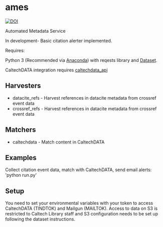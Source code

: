 # ames

[![DOI](https://data.caltech.edu/badge/110025475.svg)](https://data.caltech.edu/badge/latestdoi/110025475)

Automated Metadata Service

In development- Basic citation alerter implemented. 

Requires: 

Python 3 (Recommended via [Anaconda](https://www.anaconda.com/download)) with reqests library and [Dataset](https://github.com/caltechlibrary/dataset).

CaltechDATA integration requires [caltechdata_api](https://github.com/caltechlibrary/caltechdata_api)

## Harvesters

- datacite_refs - Harvest references in datacite metadata from crossref event data
- crossref_refs - Harvest references in datacite metadata from crossref event data

## Matchers

- caltechdata - Match content in CaltechDATA

## Examples

Collect citation event data, match with CaltechDATA, send email alerts:
'python run.py'

## Setup 
You need to set your environmental variables with your token to access
CaltechDATA (TINDTOK) and Mailgun (MAILTOK).  Access to data on S3 is
restricted to Caltech Library staff and S3 configuration needs to be set up
following the dataset instructions. 

